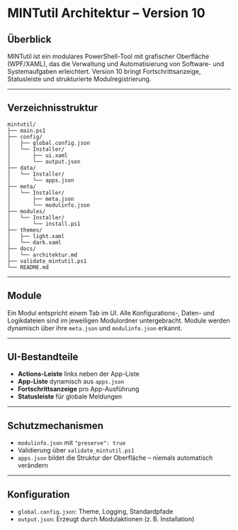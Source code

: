 # MINTutil Architektur – Version 10

## Überblick

MINTutil ist ein modulares PowerShell-Tool mit grafischer Oberfläche (WPF/XAML), das die Verwaltung und Automatisierung von Software- und Systemaufgaben erleichtert. Version 10 bringt Fortschrittsanzeige, Statusleiste und strukturierte Modulregistrierung.

---

## Verzeichnisstruktur

```
mintutil/
├── main.ps1
├── config/
│   ├── global.config.json
│   └── Installer/
│       ├── ui.xaml
│       └── output.json
├── data/
│   └── Installer/
│       └── apps.json
├── meta/
│   └── Installer/
│       ├── meta.json
│       └── modulinfo.json
├── modules/
│   └── Installer/
│       └── install.ps1
├── themes/
│   ├── light.xaml
│   └── dark.xaml
├── docs/
│   └── architektur.md
├── validate_mintutil.ps1
└── README.md
```

---

## Module

Ein Modul entspricht einem Tab im UI. Alle Konfigurations-, Daten- und Logikdateien sind im jeweiligen Modulordner untergebracht. Module werden dynamisch über ihre `meta.json` und `modulinfo.json` erkannt.

---

## UI-Bestandteile

- **Actions-Leiste** links neben der App-Liste
- **App-Liste** dynamisch aus `apps.json`
- **Fortschrittsanzeige** pro App-Ausführung
- **Statusleiste** für globale Meldungen

---

## Schutzmechanismen

- `modulinfo.json` mit `"preserve": true`
- Validierung über `validate_mintutil.ps1`
- `apps.json` bildet die Struktur der Oberfläche – niemals automatisch verändern

---

## Konfiguration

- `global.config.json`: Theme, Logging, Standardpfade
- `output.json`: Erzeugt durch Modulaktionen (z. B. Installation)
